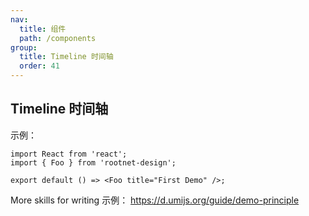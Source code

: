 ```yaml
---
nav:
  title: 组件
  path: /components
group:
  title: Timeline 时间轴
  order: 41
---
```


## Timeline 时间轴

示例：

```tsx
import React from 'react';
import { Foo } from 'rootnet-design';

export default () => <Foo title="First Demo" />;
```

More skills for writing 示例： https://d.umijs.org/guide/demo-principle
